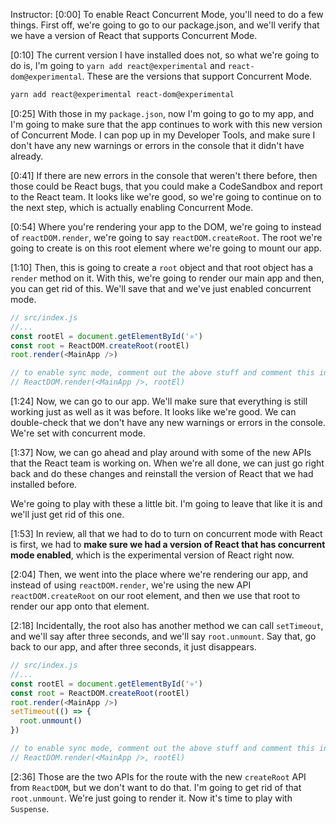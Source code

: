 Instructor: [0:00] To enable React Concurrent Mode, you'll need to do a few things. First off, we're going to go to our package.json, and we'll verify that we have a version of React that supports Concurrent Mode.

[0:10] The current version I have installed does not, so what we're going to do is, I'm going to `yarn add react@experimental` and `react-dom@experimental`. These are the versions that support Concurrent Mode.

```bash
yarn add react@experimental react-dom@experimental
```

[0:25] With those in my `package.json`, now I'm going to go to my app, and I'm going to make sure that the app continues to work with this new version of Concurrent Mode. I can pop up in my Developer Tools, and make sure I don't have any new warnings or errors in the console that it didn't have already.

[0:41] If there are new errors in the console that weren't there before, then those could be React bugs, that you could make a CodeSandbox and report to the React team. It looks like we're good, so we're going to continue on to the next step, which is actually enabling Concurrent Mode.

[0:54] Where you're rendering your app to the DOM, we're going to instead of `reactDOM.render`, we're going to say `reactDOM.createRoot`. The root we're going to create is on this root element where we're going to mount our app.

[1:10] Then, this is going to create a `root` object and that root object has a `render` method on it. With this, we're going to render our main app and then, you can get rid of this. We'll save that and we've just enabled concurrent mode.

```js
// src/index.js
//...
const rootEl = document.getElementById('⚛')
const root = ReactDOM.createRoot(rootEl)
root.render(<MainApp />)

// to enable sync mode, comment out the above stuff and comment this in.
// ReactDOM.render(<MainApp />, rootEl)
```

[1:24] Now, we can go to our app. We'll make sure that everything is still working just as well as it was before. It looks like we're good. We can double-check that we don't have any new warnings or errors in the console. We're set with concurrent mode.

[1:37] Now, we can go ahead and play around with some of the new APIs that the React team is working on. When we're all done, we can just go right back and do these changes and reinstall the version of React that we had installed before.

We're going to play with these a little bit. I'm going to leave that like it is and we'll just get rid of this one.

[1:53] In review, all that we had to do to turn on concurrent mode with React is first, we had to **make sure we had a version of React that has concurrent mode enabled**, which is the experimental version of React right now.

[2:04] Then, we went into the place where we're rendering our app, and instead of using `reactDOM.render`, we're using the new API `reactDOM.createRoot` on our root element, and then we use that root to render our app onto that element.

[2:18] Incidentally, the root also has another method we can call `setTimeout`, and we'll say after three seconds, and we'll say `root.unmount`. Say that, go back to our app, and after three seconds, it just disappears.

```js
// src/index.js
//...
const rootEl = document.getElementById('⚛')
const root = ReactDOM.createRoot(rootEl)
root.render(<MainApp />)
setTimeout(() => {
  root.unmount()
})

// to enable sync mode, comment out the above stuff and comment this in.
// ReactDOM.render(<MainApp />, rootEl)
```

[2:36] Those are the two APIs for the route with the new `createRoot` API from `ReactDOM`, but we don't want to do that. I'm going to get rid of that `root.unmount`. We're just going to render it. Now it's time to play with `Suspense`.
